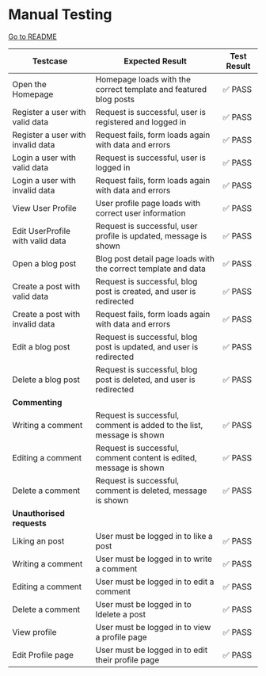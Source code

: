 # Manual Testing

[Go to README](README.md)

| Testcase                          | Expected Result                                                       | Test Result |
|-----------------------------------|-----------------------------------------------------------------------|-------------|
| Open the Homepage                 | Homepage loads with the correct template and featured blog posts      | ✅ PASS          |
| Register a user with valid data   | Request is successful, user is registered and logged in               | ✅ PASS          |
| Register a user with invalid data | Request fails, form loads again with data and errors                  | ✅ PASS          |
| Login a user with valid data      | Request is successful, user is logged in                              | ✅ PASS          |
| Login a user with invalid data    | Request fails, form loads again with data and errors                  | ✅ PASS          |
| View User Profile                 | User profile page loads with correct user information                 | ✅ PASS          |
| Edit UserProfile with valid data  | Request is successful, user profile is updated, message is shown      | ✅ PASS          |
| Open a blog post                  | Blog post detail page loads with the correct template and data        | ✅ PASS          |
| Create a post with valid data     | Request is successful, blog post is created, and user is redirected   | ✅ PASS          |
| Create a post with invalid data   | Request fails, form loads again with data and errors                  | ✅ PASS          |
| Edit a blog post                  | Request is successful, blog post is updated, and user is redirected   | ✅ PASS          |
| Delete a blog post                | Request is successful, blog post is deleted, and user is redirected   | ✅ PASS          |
| **Commenting**                    |                                                                       |                   |
| Writing a comment                 | Request is successful, comment is added to the list, message is shown | ✅ PASS          |
| Editing a comment                 | Request is successful, comment content is edited, message is shown    | ✅ PASS          |
| Delete a comment                  | Request is successful, comment is deleted, message is shown           | ✅ PASS          |
| **Unauthorised requests**         |                                                                       |                   |
| Liking an post                    | User must be logged in to like a post                                 | ✅ PASS          |
| Writing a comment                 | User must be logged in to write a comment                             | ✅ PASS          |
| Editing a comment                 | User must be logged in to edit a comment                              | ✅ PASS          |
| Delete a comment                  | User must be logged in to ldelete a post                              | ✅ PASS          |
| View profile                      | User must be logged in to view a profile page                         | ✅ PASS          |
| Edit Profile page                 | User must be logged in to edit their profile page                     | ✅ PASS          |